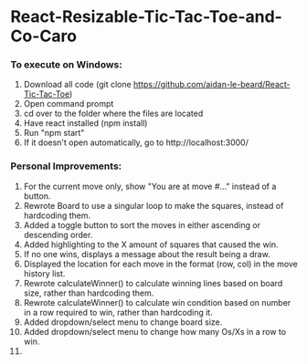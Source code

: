 # React-Resizable-Tic-Tac-Toe-and-Co-Caro

### To execute on Windows:

1) Download all code (git clone https://github.com/aidan-le-beard/React-Tic-Tac-Toe)
2) Open command prompt
3) cd over to the folder where the files are located
4) Have react installed (npm install)
5) Run "npm start"
6) If it doesn't open automatically, go to http://localhost:3000/

### Personal Improvements:

1) For the current move only, show "You are at move #..." instead of a button.
2) Rewrote Board to use a singular loop to make the squares, instead of hardcoding them.
3) Added a toggle button to sort the moves in either ascending or descending order.
4) Added highlighting to the X amount of squares that caused the win.
5) If no one wins, displays a message about the result being a draw.
6) Displayed the location for each move in the format (row, col) in the move history list.
7) Rewrote calculateWinner() to calculate winning lines based on board size, rather than hardcoding them.
8) Rewrote calculateWinner() to calculate win condition based on number in a row required to win, rather than hardcoding it.
9) Added dropdown/select menu to change board size.
10) Added dropdown/select menu to change how many Os/Xs in a row to win.
11) 